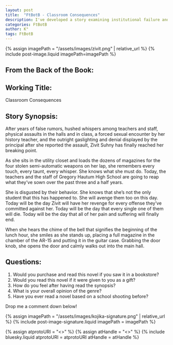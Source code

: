 ```yaml
---
layout: post
title:  "FtBotB - Classroom Consequences"
description: I've developed a story examining institutional failure and systematic abuse through the character of Zivit Suhny, a student pushed to her breaking point after years of trauma at Gregory Hautum High School. Following her sexual assault by a history teacher and subsequent gaslighting by school administration, my narrative explores how continued institutional betrayal and denial can lead to devastating consequences. Through Zivit's story, I confront difficult themes about power dynamics, accountability, and the dire effects of ignoring victims' voices in educational settings.
categories: FtBotB
author: K°
tags: FtBotB
---
```

<div>
{% assign imagePath = "/assets/images/zivit.png" | relative_url %}
{% include post-image.liquid imagePath=imagePath %}
</div>

## From the Back of the Book:
## Working Title:
Classroom Consequences
&nbsp;
## Story Synopsis:
After years of false rumors, hushed whispers among teachers and staff, physical assaults in the halls and in class, a forced sexual encounter by her history teacher, and the outright gaslighting and denial displayed by the principal after she reported the assault, Zivit Suhny has finally reached her breaking point.  

As she sits in the utility closet and loads the dozens of magazines for the four stolen semi-automatic weapons on her lap, she remembers every touch, every taunt, every whisper. She knows what she must do. Today, the teachers and the staff of Gregory Hautum High School are going to reap what they’ve sown over the past three and a half years.  

She is disgusted by their behavior. She knows that she’s not the only student that this has happened to. She will avenge them too on this day. Today will be the day Zivit will have her revenge for every offense they’ve committed against her. Today will be the day that every single one of them will die. Today will be the day that all of her pain and suffering will finally end.  

When she hears the chime of the bell that signifies the beginning of the lunch hour, she smiles as she stands up, placing a full magazine in the chamber of the AR-15 and putting it in the guitar case. Grabbing the door knob, she opens the door and calmly walks out into the main hall.  

## Questions:
1. Would you purchase and read this novel if you saw it in a bookstore?
2. Would you read this novel if it were given to you as a gift?
3. How do you feel after having read the synopsis?
4. What is your overall opinion of the genre?
5. Have you ever read a novel based on a school shooting before?

Drop me a comment down below!

<!-- signature -->
{% assign imagePath = "/assets/images/kojika-signature.png" | relative_url %}
{% include post-image-signature.liquid imagePath = imagePath %}

<!-- comments -->
{% assign atprotoURI = "<<atprotoURI>>" %}
{% assign atHandle = "<<atHandle>>" %}
{% include bluesky.liquid atprotoURI = atprotoURI atHandle = atHandle %}